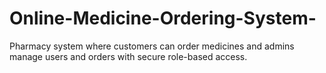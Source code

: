 # Online-Medicine-Ordering-System-
Pharmacy system where customers can order medicines and admins manage users and orders with secure role-based access.

